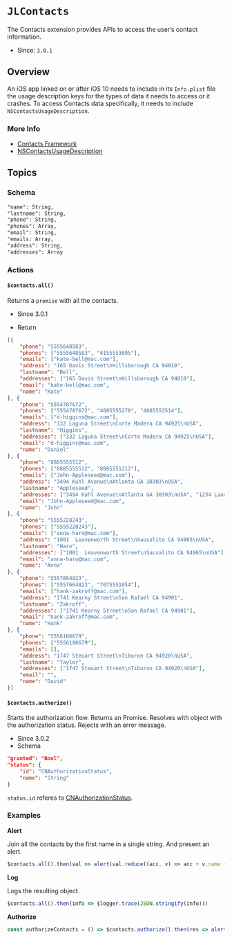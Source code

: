 # ``JLContacts``

The Contacts extension provides APIs to access the user’s contact information. 

- Since: `3.0.1`

## Overview

An iOS app linked on or after iOS 10 needs to include in its `Info.plist` file the usage description keys for the types of data it needs to access or it crashes. To access Contacts data specifically, it needs to include `NSContactsUsageDescription`.

### More Info

- [Contacts Framework](https://developer.apple.com/documentation/contacts?language=objc)
- [NSContactsUsageDescription](https://developer.apple.com/library/archive/documentation/General/Reference/InfoPlistKeyReference/Articles/CocoaKeys.html#//apple_ref/doc/uid/TP40009251-SW14)

## Topics

### Schema

```txt
"name": String,
"lastname": String,
"phone": String,
"phones": Array,
"email": String,
"emails: Array,
"address": String,
"addresses": Array
```

### Actions

#### ``$contacts.all()``
Returns a `promise` with all the contacts.

- Since 3.0.1


- Return

```json
[{
    "phone": "5555648583",
    "phones": ["5555648583", "4155553695"],
    "emails": ["kate-bell@mac.com"],
    "address": "165 Davis Street\nHillsborough CA 94010",
    "lastname": "Bell",
    "addresses": ["165 Davis Street\nHillsborough CA 94010"],
    "email": "kate-bell@mac.com",
    "name": "Kate"
}, {
    "phone": "5554787672",
    "phones": ["5554787672", "4085555270", "4085553514"],
    "emails": ["d-higgins@mac.com"],
    "address": "332 Laguna Street\nCorte Madera CA 94925\nUSA",
    "lastname": "Higgins",
    "addresses": ["332 Laguna Street\nCorte Madera CA 94925\nUSA"],
    "email": "d-higgins@mac.com",
    "name": "Daniel"
}, {
    "phone": "8885555512",
    "phones": ["8885555512", "8885551212"],
    "emails": ["John-Appleseed@mac.com"],
    "address": "3494 Kuhl Avenue\nAtlanta GA 30303\nUSA",
    "lastname": "Appleseed",
    "addresses": ["3494 Kuhl Avenue\nAtlanta GA 30303\nUSA", "1234 Laurel Street\nAtlanta GA 30303\nUSA"],
    "email": "John-Appleseed@mac.com",
    "name": "John"
}, {
    "phone": "5555228243",
    "phones": ["5555228243"],
    "emails": ["anna-haro@mac.com"],
    "address": "1001  Leavenworth Street\nSausalito CA 94965\nUSA",
    "lastname": "Haro",
    "addresses": ["1001  Leavenworth Street\nSausalito CA 94965\nUSA"],
    "email": "anna-haro@mac.com",
    "name": "Anna"
}, {
    "phone": "5557664823",
    "phones": ["5557664823", "7075551854"],
    "emails": ["hank-zakroff@mac.com"],
    "address": "1741 Kearny Street\nSan Rafael CA 94901",
    "lastname": "Zakroff",
    "addresses": ["1741 Kearny Street\nSan Rafael CA 94901"],
    "email": "hank-zakroff@mac.com",
    "name": "Hank"
}, {
    "phone": "5556106679",
    "phones": ["5556106679"],
    "emails": [],
    "address": "1747 Steuart Street\nTiburon CA 94920\nUSA",
    "lastname": "Taylor",
    "addresses": ["1747 Steuart Street\nTiburon CA 94920\nUSA"],
    "email": "",
    "name": "David"
}]
```

#### ``$contacts.authorize()``
Starts the authorization flow. Returns an Promise. Resolves with object with the authorization status. Rejects with an error message. 

- Since 3.0.2
- Schema

```json
"granted": "Bool",
"status": {
    "id": "CNAuthorizationStatus",
    "name": "String"
}
```

`status.id` referes to [CNAuthorizationStatus](https://developer.apple.com/documentation/contacts/cnauthorizationstatus?language=objc).

### Examples

**Alert**

Join all the contacts by the first name in a single string.
And present an alert.

```js
$contacts.all().then(val => alert(val.reduce((acc, v) => acc + v.name + ' ', '')))
```

**Log**

Logs the resulting object.

```js
$contacts.all().then(info => $logger.trace(JSON.stringify(info)))
```

**Authorize**

```js
const authorizeContacts = () => $contacts.authorize().then(res => alert(res.status.name));
```
